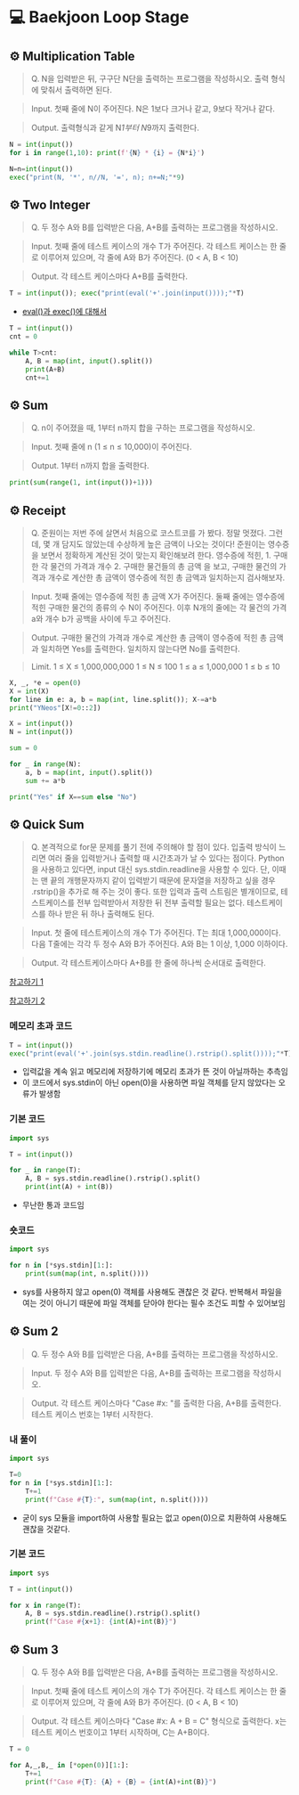 # 💻 Baekjoon Loop Stage

## ⚙️ Multiplication Table

>Q. N을 입력받은 뒤, 구구단 N단을 출력하는 프로그램을 작성하시오. 출력 형식에 맞춰서 출력하면 된다.

>Input. 첫째 줄에 N이 주어진다. N은 1보다 크거나 같고, 9보다 작거나 같다.

>Output. 출력형식과 같게 N*1부터 N*9까지 출력한다.

```python
N = int(input())
for i in range(1,10): print(f'{N} * {i} = {N*i}')
```

```python
N=n=int(input())
exec("print(N, '*', n//N, '=', n); n+=N;"*9)
```

## ⚙️ Two Integer

>Q. 두 정수 A와 B를 입력받은 다음, A+B를 출력하는 프로그램을 작성하시오.

>Input. 첫째 줄에 테스트 케이스의 개수 T가 주어진다.
각 테스트 케이스는 한 줄로 이루어져 있으며, 각 줄에 A와 B가 주어진다. (0 < A, B < 10)

>Output. 각 테스트 케이스마다 A+B를 출력한다.

```python
T = int(input()); exec("print(eval('+'.join(input())));"*T)
```

- [eval()과 exec()에 대해서](https://it-neicebee.tistory.com/130)

```python
T = int(input())
cnt = 0

while T>cnt:
    A, B = map(int, input().split())
    print(A+B)
    cnt+=1
```

## ⚙️ Sum

>Q. n이 주어졌을 때, 1부터 n까지 합을 구하는 프로그램을 작성하시오.

>Input. 첫째 줄에 n (1 ≤ n ≤ 10,000)이 주어진다.

>Output. 1부터 n까지 합을 출력한다.

```python
print(sum(range(1, int(input())+1)))
```

## ⚙️ Receipt

>Q. 준원이는 저번 주에 살면서 처음으로 코스트코를 가 봤다. 정말 멋졌다. 
그런데, 몇 개 담지도 않았는데 수상하게 높은 금액이 나오는 것이다! 
준원이는 영수증을 보면서 정확하게 계산된 것이 맞는지 확인해보려 한다.
영수증에 적힌,
    1. 구매한 각 물건의 가격과 개수
    2. 구매한 물건들의 총 금액
을 보고, 구매한 물건의 가격과 개수로 계산한 총 금액이 영수증에 적힌 총 금액과 일치하는지 검사해보자.

>Input. 첫째 줄에는 영수증에 적힌 총 금액 X가 주어진다.
둘째 줄에는 영수증에 적힌 구매한 물건의 종류의 수 N이 주어진다.
이후 N개의 줄에는 각 물건의 가격 a와 개수 b가 공백을 사이에 두고 주어진다.

>Output. 구매한 물건의 가격과 개수로 계산한 총 금액이 영수증에 적힌 총 금액과 일치하면 Yes를 출력한다. 일치하지 않는다면 No를 출력한다.

>Limit. 1 ≤ X ≤ 1\,000\,000\,000
1 ≤ N ≤ 100
1 ≤ a ≤ 1\,000\,000
1 ≤ b ≤ 10

```python
X, _, *e = open(0)
X = int(X)
for line in e: a, b = map(int, line.split()); X-=a*b
print("YNeos"[X!=0::2])
```

```python
X = int(input())
N = int(input())

sum = 0

for _ in range(N):
    a, b = map(int, input().split())
    sum += a*b

print("Yes" if X==sum else "No")
```

## ⚙️ Quick Sum

>Q. 본격적으로 for문 문제를 풀기 전에 주의해야 할 점이 있다. 입출력 방식이 느리면 여러 줄을 입력받거나 출력할 때 시간초과가 날 수 있다는 점이다.
Python을 사용하고 있다면, input 대신 sys.stdin.readline을 사용할 수 있다. 
단, 이때는 맨 끝의 개행문자까지 같이 입력받기 때문에 문자열을 저장하고 싶을 경우 .rstrip()을 추가로 해 주는 것이 좋다.
또한 입력과 출력 스트림은 별개이므로, 테스트케이스를 전부 입력받아서 저장한 뒤 전부 출력할 필요는 없다. 테스트케이스를 하나 받은 뒤 하나 출력해도 된다.

>Input. 첫 줄에 테스트케이스의 개수 T가 주어진다. T는 최대 1,000,000이다. 다음 T줄에는 각각 두 정수 A와 B가 주어진다. A와 B는 1 이상, 1,000 이하이다.

>Output. 각 테스트케이스마다 A+B를 한 줄에 하나씩 순서대로 출력한다.

[참고하기 1](https://it-neicebee.tistory.com/115)

[참고하기 2](https://it-neicebee.tistory.com/118)

### 메모리 초과 코드
```python
T = int(input())
exec("print(eval('+'.join(sys.stdin.readline().rstrip().split())));"*T)
```
- 입력값을 계속 읽고 메모리에 저장하기에 메모리 초과가 뜬 것이 아닐까하는 추측임
- 이 코드에서 sys.stdin이 아닌 open(0)을 사용하면 파일 객체를 닫지 않았다는 오류가 발생함

### 기본 코드
```python
import sys

T = int(input())

for _ in range(T):
    A, B = sys.stdin.readline().rstrip().split()
    print(int(A) + int(B))
```
- 무난한 통과 코드임

### 숏코드
```python
import sys

for n in [*sys.stdin][1:]:
    print(sum(map(int, n.split())))
```
- sys를 사용하지 않고 open(0) 객체를 사용해도 괜찮은 것 같다. 반복해서 파일을 여는 것이 아니기 때문에 파일 객체를 닫아야 한다는 필수 조건도 피할 수 있어보임

## ⚙️ Sum 2

>Q. 두 정수 A와 B를 입력받은 다음, A+B를 출력하는 프로그램을 작성하시오.

>Input. 두 정수 A와 B를 입력받은 다음, A+B를 출력하는 프로그램을 작성하시오.

>Output. 각 테스트 케이스마다 "Case #x: "를 출력한 다음, A+B를 출력한다. 테스트 케이스 번호는 1부터 시작한다.


### 내 풀이
```python
import sys

T=0
for n in [*sys.stdin][1:]:
    T+=1
    print(f"Case #{T}:", sum(map(int, n.split())))
```

- 굳이 sys 모듈을 import하여 사용할 필요는 없고 open(0)으로 치환하여 사용해도 괜찮을 것같다.

### 기본 코드
```python
import sys

T = int(input())

for x in range(T):
    A, B = sys.stdin.readline().rstrip().split()
    print(f"Case #{x+1}: {int(A)+int(B)}")
```

## ⚙️ Sum 3

>Q. 두 정수 A와 B를 입력받은 다음, A+B를 출력하는 프로그램을 작성하시오.

>Input. 첫째 줄에 테스트 케이스의 개수 T가 주어진다.
각 테스트 케이스는 한 줄로 이루어져 있으며, 각 줄에 A와 B가 주어진다. (0 < A, B < 10)

>Output. 각 테스트 케이스마다 "Case #x: A + B = C" 형식으로 출력한다. x는 테스트 케이스 번호이고 1부터 시작하며, C는 A+B이다.

```python
T = 0

for A,_,B,_ in [*open(0)][1:]:
    T+=1
    print(f"Case #{T}: {A} + {B} = {int(A)+int(B)}")
```

